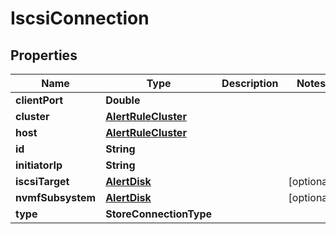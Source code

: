 

# IscsiConnection


## Properties

Name | Type | Description | Notes
------------ | ------------- | ------------- | -------------
**clientPort** | **Double** |  | 
**cluster** | [**AlertRuleCluster**](AlertRuleCluster.md) |  | 
**host** | [**AlertRuleCluster**](AlertRuleCluster.md) |  | 
**id** | **String** |  | 
**initiatorIp** | **String** |  | 
**iscsiTarget** | [**AlertDisk**](AlertDisk.md) |  |  [optional]
**nvmfSubsystem** | [**AlertDisk**](AlertDisk.md) |  |  [optional]
**type** | **StoreConnectionType** |  | 



